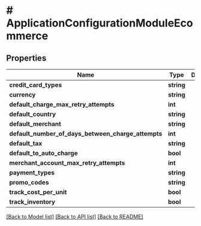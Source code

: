 # # ApplicationConfigurationModuleEcommerce

## Properties

Name | Type | Description | Notes
------------ | ------------- | ------------- | -------------
**credit_card_types** | **string** |  | [optional]
**currency** | **string** |  | [optional]
**default_charge_max_retry_attempts** | **int** |  | [optional]
**default_country** | **string** |  | [optional]
**default_merchant** | **string** |  | [optional]
**default_number_of_days_between_charge_attempts** | **int** |  | [optional]
**default_tax** | **string** |  | [optional]
**default_to_auto_charge** | **bool** |  | [optional]
**merchant_account_max_retry_attempts** | **int** |  | [optional]
**payment_types** | **string** |  | [optional]
**promo_codes** | **string** |  | [optional]
**track_cost_per_unit** | **bool** |  | [optional]
**track_inventory** | **bool** |  | [optional]

[[Back to Model list]](../../README.md#models) [[Back to API list]](../../README.md#endpoints) [[Back to README]](../../README.md)
